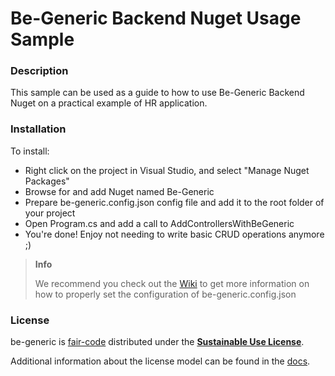 # Be-Generic Backend Nuget Usage Sample

### Description

This sample can be used as a guide to how to use Be-Generic Backend Nuget on a practical example of HR application.

### Installation

To install:
 - Right click on the project in Visual Studio, and select "Manage Nuget Packages"
 - Browse for and add Nuget named Be-Generic
 - Prepare be-generic.config.json config file and add it to the root folder of your project
 - Open Program.cs and add a call to AddControllersWithBeGeneric
 - You're done! Enjoy not needing to write basic CRUD operations anymore ;)
 
> **Info**
>
> We recommend you check out the [Wiki](https://github.com/be-generic/be-generic/wiki) to get more information on how to properly set the configuration of be-generic.config.json


### License

be-generic is [fair-code](http://faircode.io) distributed under the
[**Sustainable Use License**](https://github.com/be-generic/be-generic/blob/main/LICENSE.md).

Additional information about the license model can be found in the
[docs](https://be-generic.com/).
